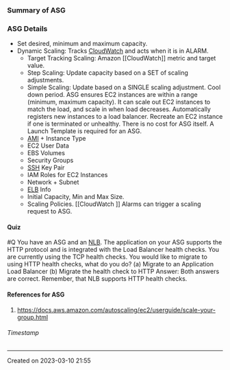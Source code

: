 ### Summary of ASG

### ASG Details
- Set desired, minimum and maximum capacity.
- Dynamic Scaling: Tracks [CloudWatch](CloudWatch) and acts when it is in ALARM.
	- Target Tracking Scaling: Amazon [[CloudWatch]] metric and target value.
	- Step Scaling: Update capacity based on a SET of scaling adjustments.
	- Simple Scaling: Update based on a SINGLE scaling adjustment. Cool down period.
ASG ensures EC2 instances are within a range (minimum, maximum capacity).
It can scale out EC2 instances to match the load, and scale in when load decreases.
Automatically registers new instances to a load balancer.
Recreate an EC2 instance if one is terminated or unhealthy.
There is no cost for ASG itself.
A Launch Template is required for an ASG.
	- [AMI](AMI.md) + Instance Type
	- EC2 User Data
	- EBS Volumes
	- Security Groups
	- [SSH](SSH.md) Key Pair
	- IAM Roles for EC2 Instances
	- Network + Subnet 
	- [ELB](ELB.md) Info
	- Initial Capacity, Min and Max Size.
	- Scaling Policies.
[[CloudWatch ]] Alarms can trigger a scaling request to ASG.
#### Quiz
#Q  You have an ASG and an [NLB](ELB.md#NLB). The application on your ASG supports the HTTP protocol and is integrated with the Load Balancer health checks. You are currently using the TCP health checks. You would like to migrate to using HTTP health checks, what do you do?
(a) Migrate to an Application Load Balancer
(b) Migrate the health check to HTTP
Answer: Both answers are correct. Remember, that NLB supports HTTP health checks.
#### References for ASG
1. https://docs.aws.amazon.com/autoscaling/ec2/userguide/scale-your-group.html
###### Timestamp
---
Created on 2023-03-10 21:55